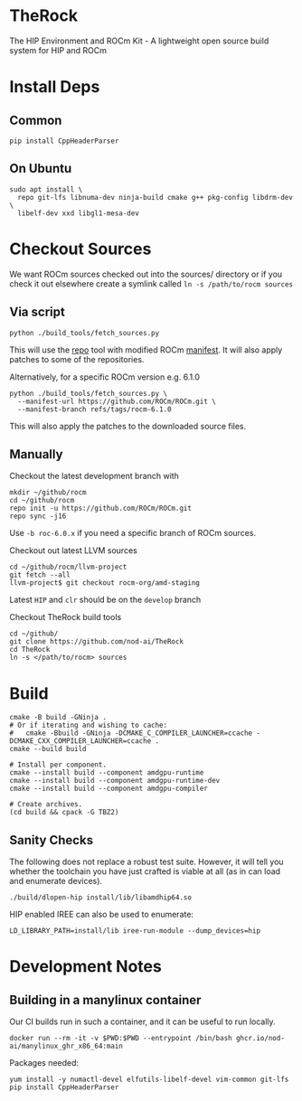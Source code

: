 # TheRock
The HIP Environment and ROCm Kit - A lightweight open source build system for HIP and ROCm

# Install Deps

## Common
```
pip install CppHeaderParser
```

## On Ubuntu

```
sudo apt install \
  repo git-lfs libnuma-dev ninja-build cmake g++ pkg-config libdrm-dev \
  libelf-dev xxd libgl1-mesa-dev
```

# Checkout Sources

We want ROCm sources checked out into the sources/ directory or if you check it out elsewhere create a symlink called `ln -s /path/to/rocm sources`

## Via script

```
python ./build_tools/fetch_sources.py
```

This will use the [repo](https://source.android.com/docs/setup/reference/repo)
tool with modified ROCm [manifest](https://github.com/nod-ai/ROCm/blob/the-rock-main/default.xml).
It will also apply patches to some of the repositories.

Alternatively, for a specific ROCm version e.g. 6.1.0

```
python ./build_tools/fetch_sources.py \
  --manifest-url https://github.com/ROCm/ROCm.git \
  --manifest-branch refs/tags/rocm-6.1.0
```

This will also apply the patches to the downloaded source files.

## Manually

Checkout the latest development branch with
```
mkdir ~/github/rocm
cd ~/github/rocm
repo init -u https://github.com/ROCm/ROCm.git
repo sync -j16
```
Use `-b roc-6.0.x` if you need a specific branch of ROCm sources.  

Checkout out latest LLVM sources

```
cd ~/github/rocm/llvm-project
git fetch --all
llvm-project$ git checkout rocm-org/amd-staging
```
Latest `HIP` and `clr` should be on the `develop` branch

Checkout TheRock build tools
```
cd ~/github/
git clone https://github.com/nod-ai/TheRock
cd TheRock
ln -s </path/to/rocm> sources
```

# Build

```
cmake -B build -GNinja .
# Or if iterating and wishing to cache:
#   cmake -Bbuild -GNinja -DCMAKE_C_COMPILER_LAUNCHER=ccache -DCMAKE_CXX_COMPILER_LAUNCHER=ccache .
cmake --build build

# Install per component.
cmake --install build --component amdgpu-runtime
cmake --install build --component amdgpu-runtime-dev
cmake --install build --component amdgpu-compiler

# Create archives.
(cd build && cpack -G TBZ2)
```

## Sanity Checks

The following does not replace a robust test suite. However, it will tell you
whether the toolchain you have just crafted is viable at all (as in can load
and enumerate devices).

```
./build/dlopen-hip install/lib/libamdhip64.so
```

HIP enabled IREE can also be used to enumerate:

```
LD_LIBRARY_PATH=install/lib iree-run-module --dump_devices=hip
```

# Development Notes

## Building in a manylinux container

Our CI builds run in such a container, and it can be useful to run locally.

```
docker run --rm -it -v $PWD:$PWD --entrypoint /bin/bash ghcr.io/nod-ai/manylinux_ghr_x86_64:main
```

Packages needed:

```
yum install -y numactl-devel elfutils-libelf-devel vim-common git-lfs
pip install CppHeaderParser
```
